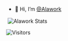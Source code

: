 
- 👋 Hi, I’m [@Alawork](https://github.com/Alawork)
 
<p>&nbsp;<img align="center" src="https://github-readme-stats.vercel.app/api?username=Alawork&show_icons=true&locale=en&theme=github_dark" alt="Alawork Stats" /></p>

<img src="https://visitor-badge.laobi.icu/badge?page_id=Alawork" alt="Visitors"/>
